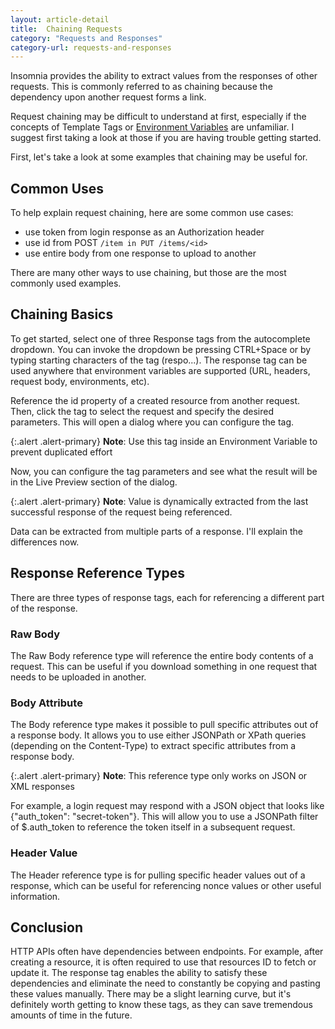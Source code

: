 ```yaml
---
layout: article-detail
title:  Chaining Requests
category: "Requests and Responses"
category-url: requests-and-responses
---
```


Insomnia provides the ability to extract values from the responses of other requests. This is commonly referred to as chaining because the dependency upon another request forms a link.

Request chaining may be difficult to understand at first, especially if the concepts of Template Tags or [Environment Variables](https://docs.insomnia.rest/insomnia/environment-variables) are unfamiliar. I suggest first taking a look at those if you are having trouble getting started.

First, let's take a look at some examples that chaining may be useful for.

## Common Uses

To help explain request chaining, here are some common use cases:

* use token from login response as an Authorization header
* use id from POST `/item in PUT /items/<id>`
* use entire body from one response to upload to another

There are many other ways to use chaining, but those are the most commonly used examples.

## Chaining Basics

To get started, select one of three Response tags from the autocomplete dropdown. You can invoke the dropdown be pressing CTRL+Space or by typing starting characters of the tag (respo...). The response tag can be used anywhere that environment variables are supported (URL, headers, request body, environments, etc).

Reference the id property of a created resource from another request. Then, click the tag to select the request and specify the desired parameters. This will open a dialog where you can configure the tag.

{:.alert .alert-primary}
**Note**: Use this tag inside an Environment Variable to prevent duplicated effort

Now, you can configure the tag parameters and see what the result will be in the Live Preview section of the dialog.

{:.alert .alert-primary}
**Note**: Value is dynamically extracted from the last successful response of the request being referenced.

Data can be extracted from multiple parts of a response. I'll explain the differences now.

## Response Reference Types

There are three types of response tags, each for referencing a different part of the response.

### Raw Body

The Raw Body reference type will reference the entire body contents of a request. This can be useful if you download something in one request that needs to be uploaded in another.

### Body Attribute
The Body reference type makes it possible to pull specific attributes out of a response body. It allows you to use either JSONPath or XPath queries (depending on the Content-Type) to extract specific attributes from a response body.

{:.alert .alert-primary}
**Note**: This reference type only works on JSON or XML responses

For example, a login request may respond with a JSON object that looks like {"auth_token": "secret-token"}. This will allow you to use a JSONPath filter of $.auth_token to reference the token itself in a subsequent request.

### Header Value
The Header reference type is for pulling specific header values out of a response, which can be useful for referencing nonce values or other useful information.

## Conclusion

HTTP APIs often have dependencies between endpoints. For example, after creating a resource, it is often required to use that resources ID to fetch or update it. The response tag enables the ability to satisfy these dependencies and eliminate the need to constantly be copying and pasting these values manually. There may be a slight learning curve, but it's definitely worth getting to know these tags, as they can save tremendous amounts of time in the future.
